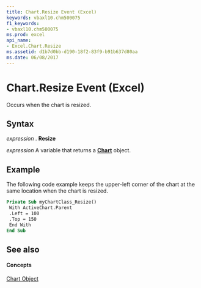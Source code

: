```yaml
---
title: Chart.Resize Event (Excel)
keywords: vbaxl10.chm500075
f1_keywords:
- vbaxl10.chm500075
ms.prod: excel
api_name:
- Excel.Chart.Resize
ms.assetid: d1b7d0bb-d190-18f2-83f9-b91b637d80aa
ms.date: 06/08/2017
---
```



# Chart.Resize Event (Excel)

Occurs when the chart is resized.


## Syntax

 _expression_ . **Resize**

 _expression_ A variable that returns a **[Chart](Excel.Chart(object).md)** object.


## Example

The following code example keeps the upper-left corner of the chart at the same location when the chart is resized.


```vb
Private Sub myChartClass_Resize() 
 With ActiveChart.Parent 
 .Left = 100 
 .Top = 150 
 End With 
End Sub
```


## See also


#### Concepts


[Chart Object](Excel.Chart(object).md)

